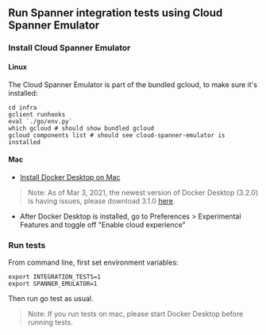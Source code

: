## Run Spanner integration tests using Cloud Spanner Emulator

### Install Cloud Spanner Emulator

#### Linux

The Cloud Spanner Emulator is part of the bundled gcloud, to make sure it's installed:

```
cd infra
gclient runhooks
eval `./go/env.py`
which gcloud # should show bundled gcloud
gcloud components list # should see cloud-spanner-emulator is installed
```

#### Mac

* [Install Docker Desktop on Mac](https://docs.docker.com/docker-for-mac/install/)

> Note: As of Mar 3, 2021, the newest version of Docker Desktop (3.2.0) is having issues, please download 3.1.0 [here](https://docs.docker.com/docker-for-mac/release-notes/#docker-desktop-310).

* After Docker Desktop is installed, go to Preferences > Experimental Features and toggle off "Enable cloud experience"

### Run tests

From command line, first set environment variables:

```
export INTEGRATION_TESTS=1
export SPANNER_EMULATOR=1
```

Then run go test as usual.

> Note: If you run tests on mac, please start Docker Desktop before running tests.
